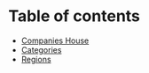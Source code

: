 # Table of contents

* [Companies House](README.md)
* [Categories](categories.md)
* [Regions](regions.md)